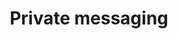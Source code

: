 ---
layout: post
title: Private messaging
excerpt: "Guides on implementing private communication between different sites/users"
categories: browse
tags: [Interaction with others,Sub,Private messaging]
primary_tag: Interaction with others
secondary_tag: Private messaging
comments: false
share: true
identifier: interaction
---